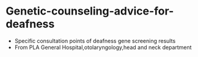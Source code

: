 # Genetic-counseling-advice-for-deafness #
- Specific consultation points of deafness gene screening results 
- From PLA General Hospital,otolaryngology,head and neck department
